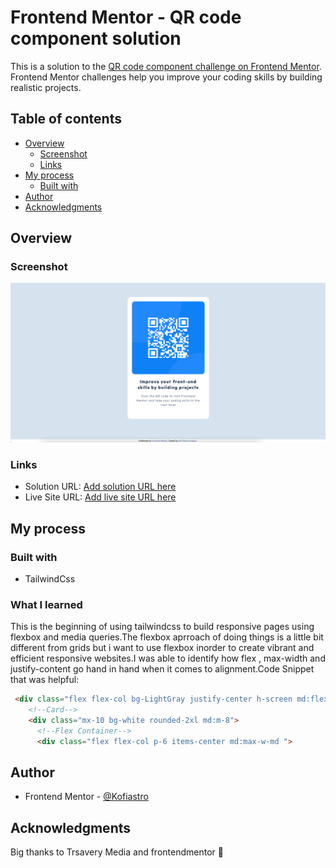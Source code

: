 # Frontend Mentor - QR code component solution

This is a solution to the [QR code component challenge on Frontend Mentor](https://www.frontendmentor.io/challenges/qr-code-component-iux_sIO_H). Frontend Mentor challenges help you improve your coding skills by building realistic projects. 

## Table of contents

- [Overview](#overview)
  - [Screenshot](#screenshot)
  - [Links](#links)
- [My process](#my-process)
  - [Built with](#built-with)
- [Author](#author)
- [Acknowledgments](#acknowledgments)


## Overview

### Screenshot

![](./assets/Finalshot.png)


### Links

- Solution URL: [Add solution URL here](https://your-solution-url.com)
- Live Site URL: [Add live site URL here](https://your-live-site-url.com)

## My process

### Built with

- TailwindCss 


### What I learned

This is the beginning of using tailwindcss to build responsive pages using flexbox and media queries.The flexbox aprroach of doing things is a little bit different from grids but i want to use flexbox inorder to create vibrant and efficient responsive websites.I was able to identify how flex  , max-width and justify-content go hand in hand when it comes to alignment.Code Snippet that was helpful:

```html 
 <div class="flex flex-col bg-LightGray justify-center h-screen md:flex-row md:p-20 ">
    <!--Card-->
    <div class="mx-10 bg-white rounded-2xl md:m-8">
      <!--Flex Container-->
      <div class="flex flex-col p-6 items-center md:max-w-md ">
```
## Author

- Frontend Mentor - [@Kofiastro](https://www.frontendmentor.io/profile/kofiastro)
## Acknowledgments
Big thanks to Trsavery Media and frontendmentor 🎉
